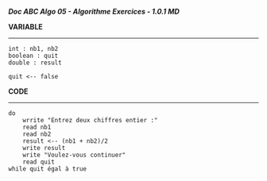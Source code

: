 ***Doc ABC Algo 05 - Algorithme Exercices - 1.0.1 MD***

**VARIABLE**
************
    int : nb1, nb2
    boolean : quit
    double : result

    quit <-- false

**CODE**
**********
    do
        wrrite "Entrez deux chiffres entier :"
        read nb1
        read nb2
        result <-- (nb1 + nb2)/2
        write result
        write "Voulez-vous continuer"
        read quit
    while quit égal à true